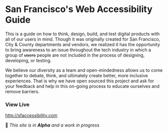 # San Francisco's Web Accessibility Guide

This is a guide on how to think, design, build, and test digital products with all of our users in mind. Though it was originally created for San Francisco, City & County departments and vendors, we realized it has the opportunity to bring awareness to an issue throughout the tech industry in which a group of ~~users~~ people are not included in the process of designing, developing, or testing.

We believe our diversity as a team and open-mindedness allows us to come together to debate, think, and ultimately create better, more inclusive experiences. That is why we have open sourced this project and ask for your feedback and help in this on-going process to educate ourselves and remove barriers.

### View Live
http://sfaccessibility.com

:space_invader: *This site is in **Alpha** and a work in progress*
